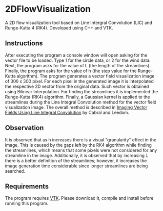 # 2DFlowVisualization
A 2D flow visualization tool based on Line Intergral Convolution (LIC) and Runge-Kutta 4 (RK4). Developed using C++ and VTK.

## Instructions
After executing the program a console window will open asking for the vector file to be loaded. Type 1 for the circle data, or 2 for the wind data. Next, the program asks for the value of L (the length of the streamlines). Finally, the program asks for the value of h (the step value for the Runge-Kutta algorithm). The program generates a vector field visualization image of 300 x 300 pixel. For each pixel in the generated image it is interpolated the respective 2D vector from the original data. Such vector is obtained using Bilinear Interpolation. For finding the streamlines it is implemented the Runge-Kutta (RK4) algorithm. Finally, a Gaussian kernel is applied to the streamlines during the Line Integral Convolution method for the vector field visualization image. The overall method is described in <a href="https://dl.acm.org/citation.cfm?id=166151" target="_blank">Imaging Vector Fields Using Line Integral Convolution</a> by Cabral and Leedom.

## Observation
It is observed that as h increases there is a visual "granularity" effect in the image. This is caused by the gaps left by the RK4 algorithm while finding the streamlines, which means that some pixels were not considered for any streamline in the image. Additionally, it is observed that by increasing L there is a better definition of the streamlines; however, it increases the image generation time considerable since longer streamlines are being searched.

## Requirements
The program requires [VTK](https://www.vtk.org/). Please download it, compile and install before running this program.

